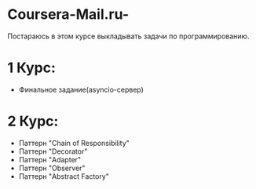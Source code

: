 # Coursera-Mail.ru-
Постараюсь в этом курсе выкладывать задачи по программированию.
# 1 Курс:
- Финальное задание(asyncio-сервер)
# 2 Курс:
- Паттерн "Chain of Responsibility"
- Паттерн "Decorator"
- Паттерн "Adapter"
- Паттерн "Observer"
- Паттерн "Abstract Factory"
